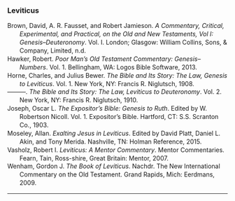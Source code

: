 ### Leviticus

<div class="csl-bib-body" style="line-height: 1.35; margin-left: 2em; text-indent:-2em;">
  <div class="csl-entry">Brown, David, A. R. Fausset, and Robert Jamieson. <i>A Commentary, Critical, Experimental, and Practical, on the Old and New Testaments, Vol I: Genesis–Deuteronomy</i>. Vol. I. London; Glasgow: William Collins, Sons, &amp; Company, Limited, n.d.</div>
  <span class="Z3988" title="url_ver=Z39.88-2004&amp;ctx_ver=Z39.88-2004&amp;rfr_id=info%3Asid%2Fzotero.org%3A2&amp;rft_val_fmt=info%3Aofi%2Ffmt%3Akev%3Amtx%3Abook&amp;rft.genre=book&amp;rft.btitle=A%20Commentary%2C%20Critical%2C%20Experimental%2C%20and%20Practical%2C%20on%20the%20Old%20and%20New%20Testaments%2C%20Vol%20I%3A%20Genesis%E2%80%93Deuteronomy&amp;rft.place=London%3B%20Glasgow&amp;rft.publisher=William%20Collins%2C%20Sons%2C%20%26%20Company%2C%20Limited&amp;rft.aufirst=David&amp;rft.aulast=Brown&amp;rft.au=David%20Brown&amp;rft.au=A.%20R.%20Fausset&amp;rft.au=Robert%20Jamieson"></span>
  <div class="csl-entry">Hawker, Robert. <i>Poor Man’s Old Testament Commentary: Genesis–Numbers</i>. Vol. 1. Bellingham, WA: Logos Bible Software, 2013.</div>
  <span class="Z3988" title="url_ver=Z39.88-2004&amp;ctx_ver=Z39.88-2004&amp;rfr_id=info%3Asid%2Fzotero.org%3A2&amp;rft_val_fmt=info%3Aofi%2Ffmt%3Akev%3Amtx%3Abook&amp;rft.genre=book&amp;rft.btitle=Poor%20Man%E2%80%99s%20Old%20Testament%20Commentary%3A%20Genesis%E2%80%93Numbers&amp;rft.place=Bellingham%2C%20WA&amp;rft.publisher=Logos%20Bible%20Software&amp;rft.aufirst=Robert&amp;rft.aulast=Hawker&amp;rft.au=Robert%20Hawker&amp;rft.date=2013"></span>
  <div class="csl-entry">Horne, Charles, and Julius Bewer. <i>The Bible and Its Story: The Law, Genesis to Leviticus</i>. Vol. 1. New York, NY: Francis R. Niglutsch, 1908.</div>
  <span class="Z3988" title="url_ver=Z39.88-2004&amp;ctx_ver=Z39.88-2004&amp;rfr_id=info%3Asid%2Fzotero.org%3A2&amp;rft_val_fmt=info%3Aofi%2Ffmt%3Akev%3Amtx%3Abook&amp;rft.genre=book&amp;rft.btitle=The%20Bible%20and%20its%20Story%3A%20The%20Law%2C%20Genesis%20to%20Leviticus&amp;rft.place=New%20York%2C%20NY&amp;rft.publisher=Francis%20R.%20Niglutsch&amp;rft.aufirst=Charles&amp;rft.aulast=Horne&amp;rft.au=Charles%20Horne&amp;rft.au=Julius%20Bewer&amp;rft.date=1908"></span>
  <div class="csl-entry">———. <i>The Bible and Its Story: The Law, Leviticus to Deuteronomy</i>. Vol. 2. New York, NY: Francis R. Niglutsch, 1910.</div>
  <span class="Z3988" title="url_ver=Z39.88-2004&amp;ctx_ver=Z39.88-2004&amp;rfr_id=info%3Asid%2Fzotero.org%3A2&amp;rft_val_fmt=info%3Aofi%2Ffmt%3Akev%3Amtx%3Abook&amp;rft.genre=book&amp;rft.btitle=The%20Bible%20and%20its%20Story%3A%20The%20Law%2C%20Leviticus%20to%20Deuteronomy&amp;rft.place=New%20York%2C%20NY&amp;rft.publisher=Francis%20R.%20Niglutsch&amp;rft.aufirst=Charles&amp;rft.aulast=Horne&amp;rft.au=Charles%20Horne&amp;rft.au=Julius%20Bewer&amp;rft.date=1910"></span>
  <div class="csl-entry">Joseph, Oscar L. <i>The Expositor’s Bible: Genesis to Ruth</i>. Edited by W. Robertson Nicoll. Vol. 1. Expositor’s Bible. Hartford, CT: S.S. Scranton Co., 1903.</div>
  <span class="Z3988" title="url_ver=Z39.88-2004&amp;ctx_ver=Z39.88-2004&amp;rfr_id=info%3Asid%2Fzotero.org%3A2&amp;rft_val_fmt=info%3Aofi%2Ffmt%3Akev%3Amtx%3Abook&amp;rft.genre=book&amp;rft.btitle=The%20Expositor%E2%80%99s%20Bible%3A%20Genesis%20to%20Ruth&amp;rft.place=Hartford%2C%20CT&amp;rft.publisher=S.S.%20Scranton%20Co.&amp;rft.series=Expositor%E2%80%99s%20Bible&amp;rft.aufirst=Oscar%20L.&amp;rft.aulast=Joseph&amp;rft.au=Oscar%20L.%20Joseph&amp;rft.au=W.%20Robertson%20Nicoll&amp;rft.date=1903"></span>
  <div class="csl-entry">Moseley, Allan. <i>Exalting Jesus in Leviticus</i>. Edited by David Platt, Daniel L. Akin, and Tony Merida. Nashville, TN: Holman Reference, 2015.</div>
  <span class="Z3988" title="url_ver=Z39.88-2004&amp;ctx_ver=Z39.88-2004&amp;rfr_id=info%3Asid%2Fzotero.org%3A2&amp;rft_val_fmt=info%3Aofi%2Ffmt%3Akev%3Amtx%3Abook&amp;rft.genre=book&amp;rft.btitle=Exalting%20Jesus%20in%20Leviticus&amp;rft.place=Nashville%2C%20TN&amp;rft.publisher=Holman%20Reference&amp;rft.aufirst=Allan&amp;rft.aulast=Moseley&amp;rft.au=Allan%20Moseley&amp;rft.au=David%20Platt&amp;rft.au=Daniel%20L.%20Akin&amp;rft.au=Tony%20Merida&amp;rft.date=2015"></span>
  <div class="csl-entry">Vasholz, Robert I. <i>Leviticus: A Mentor Commentary</i>. Mentor Commentaries. Fearn, Tain, Ross-shire, Great Britain: Mentor, 2007.</div>
  <span class="Z3988" title="url_ver=Z39.88-2004&amp;ctx_ver=Z39.88-2004&amp;rfr_id=info%3Asid%2Fzotero.org%3A2&amp;rft_val_fmt=info%3Aofi%2Ffmt%3Akev%3Amtx%3Abook&amp;rft.genre=book&amp;rft.btitle=Leviticus%3A%20A%20Mentor%20Commentary&amp;rft.place=Fearn%2C%20Tain%2C%20Ross-shire%2C%20Great%20Britain&amp;rft.publisher=Mentor&amp;rft.series=Mentor%20Commentaries&amp;rft.aufirst=Robert%20I.&amp;rft.aulast=Vasholz&amp;rft.au=Robert%20I.%20Vasholz&amp;rft.date=2007"></span>
  <div class="csl-entry">Wenham, Gordon J. <i>The Book of Leviticus</i>. Nachdr. The New International Commentary on the Old Testament. Grand Rapids, Mich: Eerdmans, 2009.</div>
  <span class="Z3988" title="url_ver=Z39.88-2004&amp;ctx_ver=Z39.88-2004&amp;rfr_id=info%3Asid%2Fzotero.org%3A2&amp;rft_id=urn%3Aisbn%3A978-0-8028-2522-3&amp;rft_val_fmt=info%3Aofi%2Ffmt%3Akev%3Amtx%3Abook&amp;rft.genre=book&amp;rft.btitle=The%20book%20of%20Leviticus&amp;rft.place=Grand%20Rapids%2C%20Mich&amp;rft.publisher=Eerdmans&amp;rft.edition=Nachdr.&amp;rft.series=The%20new%20international%20commentary%20on%20the%20Old%20Testament&amp;rft.aufirst=Gordon%20J.&amp;rft.aulast=Wenham&amp;rft.au=Gordon%20J.%20Wenham&amp;rft.date=2009&amp;rft.tpages=362&amp;rft.isbn=978-0-8028-2522-3&amp;rft.language=eng"></span>
</div>

<hr>
